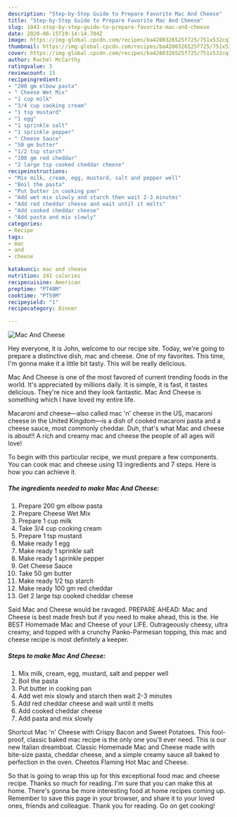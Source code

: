 ```yaml
---
description: "Step-by-Step Guide to Prepare Favorite Mac And Cheese"
title: "Step-by-Step Guide to Prepare Favorite Mac And Cheese"
slug: 1841-step-by-step-guide-to-prepare-favorite-mac-and-cheese
date: 2020-06-15T19:14:14.704Z
image: https://img-global.cpcdn.com/recipes/ba4280326525f725/751x532cq70/mac-and-cheese-recipe-main-photo.jpg
thumbnail: https://img-global.cpcdn.com/recipes/ba4280326525f725/751x532cq70/mac-and-cheese-recipe-main-photo.jpg
cover: https://img-global.cpcdn.com/recipes/ba4280326525f725/751x532cq70/mac-and-cheese-recipe-main-photo.jpg
author: Rachel McCarthy
ratingvalue: 3
reviewcount: 15
recipeingredient:
- "200 gm elbow pasta"
- " Cheese Wet Mix"
- "1 cup milk"
- "3/4 cup cooking cream"
- "1 tsp mustard"
- "1 egg"
- "1 sprinkle salt"
- "1 sprinkle pepper"
- " Cheese Sauce"
- "50 gm butter"
- "1/2 tsp starch"
- "100 gm red cheddar"
- "2 large tsp cooked cheddar cheese"
recipeinstructions:
- "Mix milk, cream, egg, mustard, salt and pepper well"
- "Boil the pasta"
- "Put butter in cooking pan"
- "Add wet mix slowly and starch then wait 2-3 minutes"
- "Add red cheddar cheese and wait until it melts"
- "Add cooked cheddar cheese"
- "Add pasta and mix slowly"
categories:
- Recipe
tags:
- mac
- and
- cheese

katakunci: mac and cheese 
nutrition: 241 calories
recipecuisine: American
preptime: "PT40M"
cooktime: "PT59M"
recipeyield: "1"
recipecategory: Dinner

---
```



![Mac And Cheese](https://img-global.cpcdn.com/recipes/ba4280326525f725/751x532cq70/mac-and-cheese-recipe-main-photo.jpg)

Hey everyone, it is John, welcome to our recipe site. Today, we're going to prepare a distinctive dish, mac and cheese. One of my favorites. This time, I'm gonna make it a little bit tasty. This will be really delicious.

Mac And Cheese is one of the most favored of current trending foods in the world. It's appreciated by millions daily. It is simple, it is fast, it tastes delicious. They're nice and they look fantastic. Mac And Cheese is something which I have loved my entire life.

Macaroni and cheese—also called mac &#39;n&#39; cheese in the US, macaroni cheese in the United Kingdom—is a dish of cooked macaroni pasta and a cheese sauce, most commonly cheddar. Duh, that&#39;s what Mac and cheese is about!! A rich and creamy mac and cheese the people of all ages will love!


To begin with this particular recipe, we must prepare a few components. You can cook mac and cheese using 13 ingredients and 7 steps. Here is how you can achieve it.

<!--inarticleads1-->

##### The ingredients needed to make Mac And Cheese:

1. Prepare 200 gm elbow pasta
1. Prepare  Cheese Wet Mix
1. Prepare 1 cup milk
1. Take 3/4 cup cooking cream
1. Prepare 1 tsp mustard
1. Make ready 1 egg
1. Make ready 1 sprinkle salt
1. Make ready 1 sprinkle pepper
1. Get  Cheese Sauce
1. Take 50 gm butter
1. Make ready 1/2 tsp starch
1. Make ready 100 gm red cheddar
1. Get 2 large tsp cooked cheddar cheese


Said Mac and Cheese would be ravaged. PREPARE AHEAD: Mac and Cheese is best made fresh but if you need to make ahead, this is the. He BEST Homemade Mac and Cheese of your LIFE. Outrageously cheesy, ultra creamy, and topped with a crunchy Panko-Parmesan topping, this mac and cheese recipe is most definitely a keeper. 

<!--inarticleads2-->

##### Steps to make Mac And Cheese:

1. Mix milk, cream, egg, mustard, salt and pepper well
1. Boil the pasta
1. Put butter in cooking pan
1. Add wet mix slowly and starch then wait 2-3 minutes
1. Add red cheddar cheese and wait until it melts
1. Add cooked cheddar cheese
1. Add pasta and mix slowly


Shortcut Mac &#39;n&#39; Cheese with Crispy Bacon and Sweet Potatoes. This fool-proof, classic baked mac recipe is the only one you&#39;ll ever need. This is our new Italian dreamboat. Classic Homemade Mac and Cheese made with bite-size pasta, cheddar cheese, and a simple creamy sauce all baked to perfection in the oven. Cheetos Flaming Hot Mac and Cheese. 

So that is going to wrap this up for this exceptional food mac and cheese recipe. Thanks so much for reading. I'm sure that you can make this at home. There's gonna be more interesting food at home recipes coming up. Remember to save this page in your browser, and share it to your loved ones, friends and colleague. Thank you for reading. Go on get cooking!
